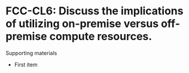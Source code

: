 # FCC-CL6: Discuss the implications of utilizing on-premise versus off-premise compute resources. 

Supporting materials

* First item